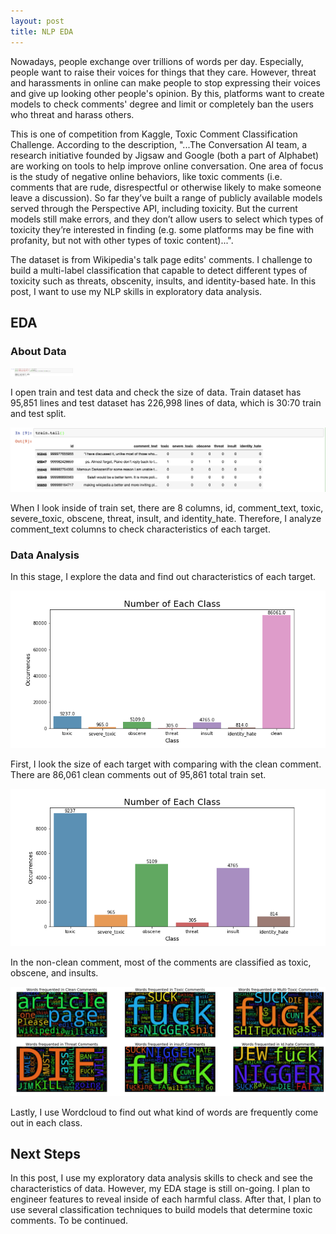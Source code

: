 ```yaml
---
layout: post
title: NLP EDA
---
```


Nowadays, people exchange over trillions of words per day. Especially, people want to raise their voices for things that they care. However, threat and harassments in online can make people to stop expressing their voices and give up looking other people's opinion. By this, platforms want to create models to check comments' degree and limit or completely ban the users who threat and harass others.

This is one of competition from Kaggle, Toxic Comment Classification Challenge. According to the description, 
"...The Conversation AI team, a research initiative founded by Jigsaw and Google (both a part of Alphabet) are working on tools to help improve online conversation. One area of focus is the study of negative online behaviors, like toxic comments (i.e. comments that are rude, disrespectful or otherwise likely to make someone leave a discussion). So far they’ve built a range of publicly available models served through the Perspective API, including toxicity. But the current models still make errors, and they don’t allow users to select which types of toxicity they’re interested in finding (e.g. some platforms may be fine with profanity, but not with other types of toxic content)...".

The dataset is from Wikipedia's talk page edits' comments. I challenge to build a multi-label classification that capable to detect different types of toxicity such as threats, obscenity, insults, and identity-based hate. In this post, I want to use my NLP skills in exploratory data analysis.  

## EDA


### About Data

<img src="/images/toxic_comments/data_size.png" alt="Data Size" style="width: 100px;"/>


I open train and test data and check the size of data. Train dataset has 95,851 lines and test dataset has 226,998 lines of data, which is 30:70 train and test split. 




![an image alt text](/images/toxic_comments/train_tail.png "Train Tail part")

When I look inside of train set, there are 8 columns, id, comment_text, toxic, severe_toxic, obscene, threat, insult, and identity_hate. Therefore, I analyze comment_text columns to check characteristics of each target. 


### Data Analysis


In this stage, I explore the data and find out characteristics of each target. 

![an image alt text](/images/toxic_comments/with_clean_comments.png "Number of Each Class")

First, I look the size of each target with comparing with the clean comment. There are 86,061 clean comments out of 95,861 total train set. 

![an image alt text](/images/toxic_comments/without_clean_comments.png "Number of Each harmful Class")

In the non-clean comment, most of the comments are classified as toxic, obscene, and insults. 

![an image alt text](/images/toxic_comments/comments.png "Frequent Words on Each Class")


Lastly, I use Wordcloud to find out what kind of words are frequently come out in each class.



## Next Steps


In this post, I use my exploratory data analysis skills to check and see the characteristics of data. However, my EDA stage is still on-going. I plan to engineer features to reveal inside of each harmful class. After that, I plan to use several classification techniques to build models that determine toxic comments. To be continued. 
